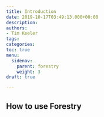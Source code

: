 ```yaml
---
title: Introduction
date: 2019-10-17T03:49:13.000+00:00
description: 
authors:
- Tim Keeler
tags: 
categories: 
toc: true
menu:
  sidenav:
    parent: forestry
    weight: 3
draft: true

---
```

## How to use Forestry